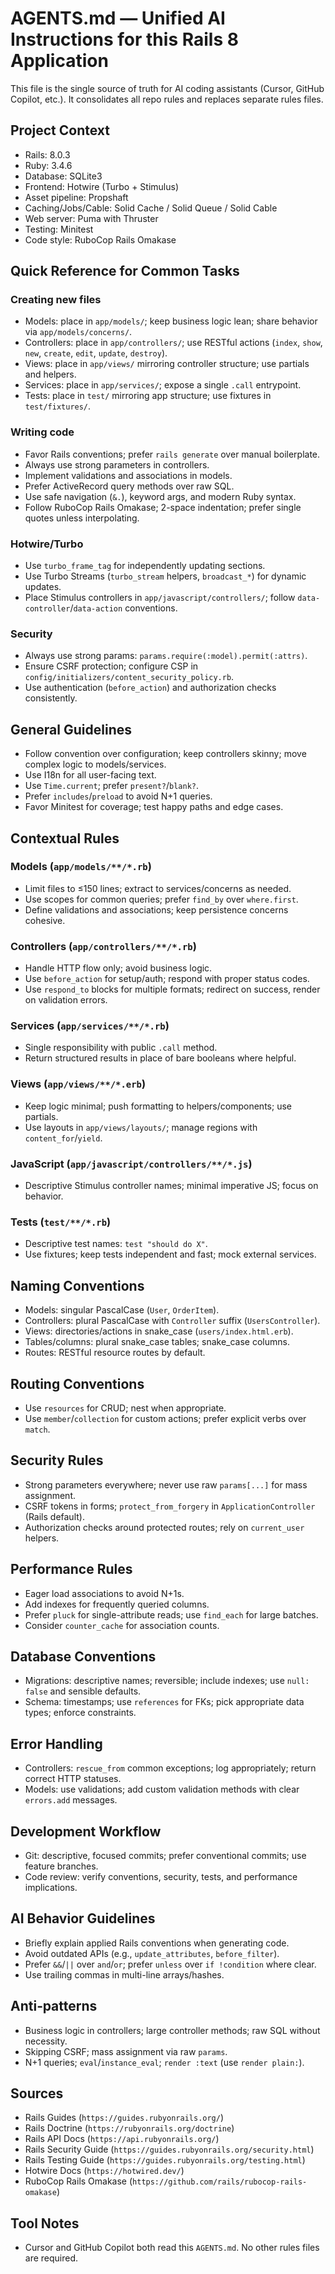 # AGENTS.md — Unified AI Instructions for this Rails 8 Application

This file is the single source of truth for AI coding assistants (Cursor, GitHub Copilot, etc.). It consolidates all repo rules and replaces separate rules files.

## Project Context
- Rails: 8.0.3
- Ruby: 3.4.6
- Database: SQLite3
- Frontend: Hotwire (Turbo + Stimulus)
- Asset pipeline: Propshaft
- Caching/Jobs/Cable: Solid Cache / Solid Queue / Solid Cable
- Web server: Puma with Thruster
- Testing: Minitest
- Code style: RuboCop Rails Omakase

## Quick Reference for Common Tasks

### Creating new files
- Models: place in `app/models/`; keep business logic lean; share behavior via `app/models/concerns/`.
- Controllers: place in `app/controllers/`; use RESTful actions (`index`, `show`, `new`, `create`, `edit`, `update`, `destroy`).
- Views: place in `app/views/` mirroring controller structure; use partials and helpers.
- Services: place in `app/services/`; expose a single `.call` entrypoint.
- Tests: place in `test/` mirroring app structure; use fixtures in `test/fixtures/`.

### Writing code
- Favor Rails conventions; prefer `rails generate` over manual boilerplate.
- Always use strong parameters in controllers.
- Implement validations and associations in models.
- Prefer ActiveRecord query methods over raw SQL.
- Use safe navigation (`&.`), keyword args, and modern Ruby syntax.
- Follow RuboCop Rails Omakase; 2-space indentation; prefer single quotes unless interpolating.

### Hotwire/Turbo
- Use `turbo_frame_tag` for independently updating sections.
- Use Turbo Streams (`turbo_stream` helpers, `broadcast_*`) for dynamic updates.
- Place Stimulus controllers in `app/javascript/controllers/`; follow `data-controller`/`data-action` conventions.

### Security
- Always use strong params: `params.require(:model).permit(:attrs)`.
- Ensure CSRF protection; configure CSP in `config/initializers/content_security_policy.rb`.
- Use authentication (`before_action`) and authorization checks consistently.

## General Guidelines
- Follow convention over configuration; keep controllers skinny; move complex logic to models/services.
- Use I18n for all user-facing text.
- Use `Time.current`; prefer `present?`/`blank?`.
- Prefer `includes`/`preload` to avoid N+1 queries.
- Favor Minitest for coverage; test happy paths and edge cases.

## Contextual Rules

### Models (`app/models/**/*.rb`)
- Limit files to ≤150 lines; extract to services/concerns as needed.
- Use scopes for common queries; prefer `find_by` over `where.first`.
- Define validations and associations; keep persistence concerns cohesive.

### Controllers (`app/controllers/**/*.rb`)
- Handle HTTP flow only; avoid business logic.
- Use `before_action` for setup/auth; respond with proper status codes.
- Use `respond_to` blocks for multiple formats; redirect on success, render on validation errors.

### Services (`app/services/**/*.rb`)
- Single responsibility with public `.call` method.
- Return structured results in place of bare booleans where helpful.

### Views (`app/views/**/*.erb`)
- Keep logic minimal; push formatting to helpers/components; use partials.
- Use layouts in `app/views/layouts/`; manage regions with `content_for`/`yield`.

### JavaScript (`app/javascript/controllers/**/*.js`)
- Descriptive Stimulus controller names; minimal imperative JS; focus on behavior.

### Tests (`test/**/*.rb`)
- Descriptive test names: `test "should do X"`.
- Use fixtures; keep tests independent and fast; mock external services.

## Naming Conventions
- Models: singular PascalCase (`User`, `OrderItem`).
- Controllers: plural PascalCase with `Controller` suffix (`UsersController`).
- Views: directories/actions in snake_case (`users/index.html.erb`).
- Tables/columns: plural snake_case tables; snake_case columns.
- Routes: RESTful resource routes by default.

## Routing Conventions
- Use `resources` for CRUD; nest when appropriate.
- Use `member`/`collection` for custom actions; prefer explicit verbs over `match`.

## Security Rules
- Strong parameters everywhere; never use raw `params[...]` for mass assignment.
- CSRF tokens in forms; `protect_from_forgery` in `ApplicationController` (Rails default).
- Authorization checks around protected routes; rely on `current_user` helpers.

## Performance Rules
- Eager load associations to avoid N+1s.
- Add indexes for frequently queried columns.
- Prefer `pluck` for single-attribute reads; use `find_each` for large batches.
- Consider `counter_cache` for association counts.

## Database Conventions
- Migrations: descriptive names; reversible; include indexes; use `null: false` and sensible defaults.
- Schema: timestamps; use `references` for FKs; pick appropriate data types; enforce constraints.

## Error Handling
- Controllers: `rescue_from` common exceptions; log appropriately; return correct HTTP statuses.
- Models: use validations; add custom validation methods with clear `errors.add` messages.

## Development Workflow
- Git: descriptive, focused commits; prefer conventional commits; use feature branches.
- Code review: verify conventions, security, tests, and performance implications.

## AI Behavior Guidelines
- Briefly explain applied Rails conventions when generating code.
- Avoid outdated APIs (e.g., `update_attributes`, `before_filter`).
- Prefer `&&`/`||` over `and`/`or`; prefer `unless` over `if !condition` where clear.
- Use trailing commas in multi-line arrays/hashes.

## Anti‑patterns
- Business logic in controllers; large controller methods; raw SQL without necessity.
- Skipping CSRF; mass assignment via raw `params`.
- N+1 queries; `eval`/`instance_eval`; `render :text` (use `render plain:`).

## Sources
- Rails Guides (`https://guides.rubyonrails.org/`)
- Rails Doctrine (`https://rubyonrails.org/doctrine`)
- Rails API Docs (`https://api.rubyonrails.org/`)
- Rails Security Guide (`https://guides.rubyonrails.org/security.html`)
- Rails Testing Guide (`https://guides.rubyonrails.org/testing.html`)
- Hotwire Docs (`https://hotwired.dev/`)
- RuboCop Rails Omakase (`https://github.com/rails/rubocop-rails-omakase`)

## Tool Notes
- Cursor and GitHub Copilot both read this `AGENTS.md`. No other rules files are required.
